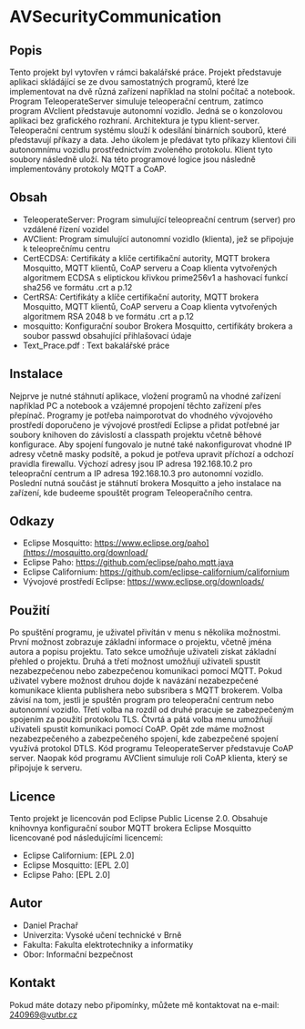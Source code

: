 # AVSecurityCommunication

## Popis
Tento projekt byl vytovřen v rámci bakalářské práce. Projekt představuje aplikaci skládájící se ze dvou samostatných programů, které lze implementovat na dvě různá zařízení například na stolní počítač a notebook. Program TeleoperateServer simuluje teleoperační centrum, zatímco program AVclient představuje autonomní vozidlo. Jedná se o konzolovou aplikaci bez grafického rozhraní. Architektura je typu klient-server. Teleoperační centrum systému slouží k odesílání binárních souborů, které představují příkazy a data. Jeho úkolem je předávat tyto příkazy klientovi čili autonomnímu vozidlu prostřednictvím zvoleného protokolu. Klient tyto soubory následně uloží. Na této programové logice jsou následně implementovány protokoly MQTT a CoAP.

## Obsah 
 - TeleoperateServer: Program simulující teleopreační centrum (server) pro vzdálené řízení vozidel
 - AVClient: Program simulující autonomní vozidlo (klienta), jež se připojuje k teleoprečnímu centru
 - CertECDSA: Certifikáty a klíče certifikační autority, MQTT brokera Mosquitto, MQTT klientů, CoAP serveru a Coap klienta vytvořených algoritmem ECDSA s eliptickou křivkou prime256v1 a hashovací funkcí sha256 ve formátu .crt a p.12
 - CertRSA: Certifikáty a klíče certifikační autority, MQTT brokera Mosquitto, MQTT klientů, CoAP serveru a Coap klienta vytvořených algoritmem RSA 2048 b ve formátu .crt a p.12
 - mosquitto: Konfigurační soubor Brokera Mosquitto, certifikáty brokera a soubor passwd obsahující přihlašovací údaje
 - Text_Prace.pdf : Text bakalářské práce 

## Instalace 
Nejprve je nutné stáhnutí aplikace, vložení programů na vhodné zařízení například PC a notebook a vzájemné propojení těchto zařízení přes přepínač. Programy je potřeba naimporotvat do vhodného vývojového prostředí doporučeno je vývojové prostředí Eclipse a přidat potřebné jar soubory knihoven do závislostí a classpath projektu včetně běhové konfigurace. Aby spojení fungovalo je nutné také nakonfigurovat vhodné IP adresy včetně masky podsítě, a pokud je potřeva upravit příchozí a odchozí pravidla firewallu. Výchozí adresy jsou IP adresa 192.168.10.2 pro teleoprační centrum a IP adresa 192.168.10.3 pro autonomní vozidlo. Poslední nutná součást je stáhnutí brokera Mosquitto a jeho instalace na zařízení, kde budeeme spouštět program Teleoperačního centra.

## Odkazy
- Eclipse Mosquitto: https://www.eclipse.org/paho](https://mosquitto.org/download/
- Eclipse Paho: https://github.com/eclipse/paho.mqtt.java
- Eclipse Californium: https://github.com/eclipse-californium/californium
- Vývojové prostředí Eclipse: https://www.eclipse.org/downloads/

## Použití
Po spuštění programu, je uživatel přivítán v menu s několika možnostmi. První možnost zobrazuje základní informace o projektu, včetně jména autora a popisu projektu. Tato sekce umožňuje uživateli získat základní přehled o projektu. Druhá a třetí možnost umožňují uživateli spustit nezabezpečenou nebo zabezpečenou komunikaci pomocí MQTT. Pokud uživatel vybere možnost druhou dojde
k navázání nezabezpečené komunikace klienta publishera nebo subsribera s MQTT brokerem. Volba závisí na tom, jestli je spuštěn program pro teleoperační centrum nebo autonomní vozidlo. Třetí volba na rozdíl od druhé pracuje se zabezpečeným spojením za použití protokolu TLS. Čtvrtá a pátá volba menu umožňují uživateli spustit komunikaci pomocí CoAP.
Opět zde máme možnost nezabezpečeného a zabezpečeného spojení, kde zabezpečené spojení využívá protokol DTLS. Kód programu TeleoperateServer představuje CoAP server. Naopak kód programu AVClient simuluje roli 
CoAP klienta, který se připojuje k serveru.
## Licence
Tento projekt je licencován pod Eclipse Public License 2.0. Obsahuje knihovnya konfigurační soubor MQTT brokera Eclipse Mosquitto licencované pod následujícími licencemi:
- Eclipse Californium: [EPL 2.0]
- Eclipse Mosquitto: [EPL 2.0]
- Eclipse Paho: [EPL 2.0]

## Autor
- Daniel Prachař
- Univerzita: Vysoké učení technické v Brně
- Fakulta: Fakulta elektrotechniky a informatiky 
- Obor: Informační bezpečnost

## Kontakt
Pokud máte dotazy nebo připomínky, můžete mě kontaktovat na e-mail: 240969@vutbr.cz
